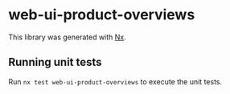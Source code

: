 # web-ui-product-overviews

This library was generated with [Nx](https://nx.dev).

## Running unit tests

Run `nx test web-ui-product-overviews` to execute the unit tests.
